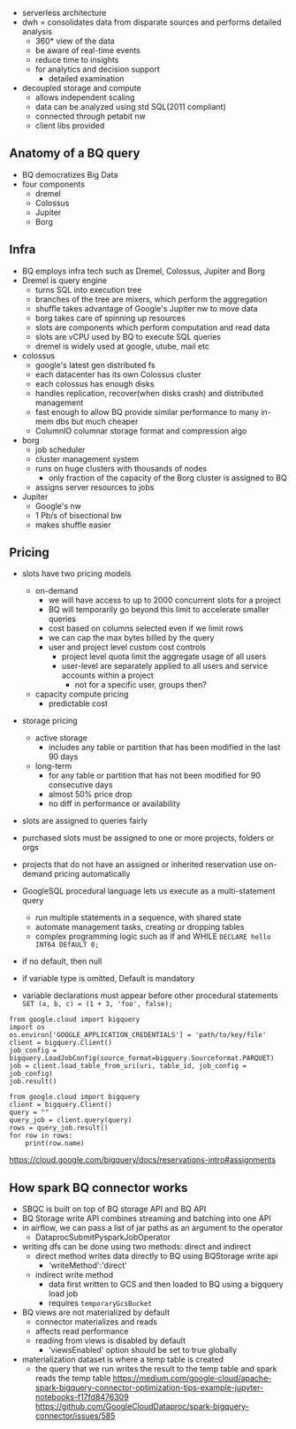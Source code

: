 
- serverless architecture
- dwh = consolidates data from disparate sources and performs detailed analysis
	- 360* view of the data
	- be aware of real-time events
	- reduce time to insights
	- for analytics and decision support
		- detailed examination
- decoupled storage and compute
	- allows independent scaling
	- data can be analyzed using std SQL(2011 compliant)
	- connected through petabit nw
	- client libs provided

## Anatomy of a BQ query
- BQ democratizes Big Data
- four components
	- dremel
	- Colossus
	- Jupiter
	- Borg
## Infra
- BQ employs infra tech such as Dremel, Colossus, Jupiter and Borg
- Dremel is query engine
	- turns SQL into execution tree
	- branches of the tree are mixers, which perform the aggregation
	- shuffle takes advantage of Google's Jupiter nw to move data
	- borg takes care of spinning up resources
	- slots are components which perform computation and read data
	- slots are vCPU used by BQ to execute SQL queries
	- dremel is widely used at google, utube, mail etc
- colossus
	- google's latest gen distributed fs
	- each datacenter has its own Colossus cluster
	- each colossus has enough disks
	- handles replication, recover(when disks crash) and distributed management
	- fast enough to allow BQ provide similar performance to many in-mem dbs but much cheaper
	- ColumnIO columnar storage format and compression algo
- borg
	- job scheduler
	- cluster management system
	- runs on huge clusters with thousands of nodes
		- only fraction of the capacity of the Borg cluster is assigned to BQ
	- assigns server resources to jobs
- Jupiter
	- Google's nw
	- 1 Pb/s of bisectional bw
	- makes shuffle easier
## Pricing
- slots have two pricing models
	- on-demand
		- we will have access to up to 2000 concurrent slots for a project
		- BQ will temporarily go beyond this limit to accelerate smaller queries
		- cost based on columns selected even if we limit rows
		- we can cap the max bytes billed by the query
		- user and project level custom cost controls
			- project level quota limit the aggregate usage of all users
			- user-level are separately applied to all users and service accounts within a project
				- not for a specific user, groups then?
	- capacity compute pricing
		- predictable cost
- storage pricing
	- active storage
		- includes any table or partition that has been modified in the last 90 days
	- long-term
		- for any table or partition that has not been modified for 90 consecutive days
		- almost 50% price drop
		- no diff in performance or availability
- slots are assigned to queries fairly
- purchased slots must be assigned to one or more projects, folders or orgs
- projects that do not have an assigned or inherited reservation use on-demand pricing automatically


- GoogleSQL procedural language lets us execute as a multi-statement query
	- run multiple statements in a sequence, with shared state
	- automate management tasks, creating or dropping tables
	- complex programming logic such as If and WHILE
`DECLARE hello INT64 DEfAULT 0;`
- if no default, then null
- if variable type is omitted, Default is mandatory
- variable declarations must appear before other procedural statements
`SET (a, b, c) = (1 + 3, 'foo', false);`

```
from google.cloud import bigquery
import os
os.environ['GOOGLE_APPLICATION_CREDENTIALS'] = 'path/to/key/file'
client = bigquery.Client()
job_config = bigquery.LoadJobConfig(source_format=bigquery.Sourceformat.PARQUET)
job = client.load_table_from_uri(uri, table_id, job_config = job_config)
job.result()
```

```
from google.cloud import bigquery
client = bigquery.Client()
query = ""
query_job = client.query(query)
rows = query_job.result()
for row in rows:
	print(row.name)
```
https://cloud.google.com/bigquery/docs/reservations-intro#assignments


## How spark BQ connector works
- SBQC is built on top of BQ storage API and BQ API
- BQ Storage write API combines streaming and batching into one API
- in airflow, we can pass a list of jar paths as an argument to the operator
	- DataprocSubmitPysparkJobOperator
- writing dfs can be done using two methods: direct and indirect
	- direct method writes data directly to BQ using BQStorage write api
		- 'writeMethod':'direct'
	- indirect write method
		- data first written to GCS and then loaded to BQ using a bigquery load job
		- requires `temporaryGcsBucket`
- BQ views are not materialized by default
	- connector materializes and reads
	- affects read performance
	- reading from views is disabled by default
		- 'viewsEnabled' option should be set to true globally
- materialization dataset is where a temp table is created
	- the query that we run writes the result to the temp table and spark reads the temp table
https://medium.com/google-cloud/apache-spark-bigquery-connector-optimization-tips-example-jupyter-notebooks-f17fd8476309
https://github.com/GoogleCloudDataproc/spark-bigquery-connector/issues/585